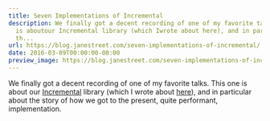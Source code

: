 ```yaml
---
title: Seven Implementations of Incremental
description: We finally got a decent recording of one of my favorite talks. This one
  is aboutour Incremental library (which Iwrote about here), and in particular about
  th...
url: https://blog.janestreet.com/seven-implementations-of-incremental/
date: 2016-03-09T00:00:00-00:00
preview_image: https://blog.janestreet.com/seven-implementations-of-incremental/ron-photo.jpg
---
```


<p>We finally got a decent recording of one of my favorite talks. This one is about
our <a href="https://github.com/janestreet/incremental">Incremental</a> library (which I
wrote about <a href="/introducing-incremental/">here</a>), and in particular about the
story of how we got to the present, quite performant, implementation.</p>
